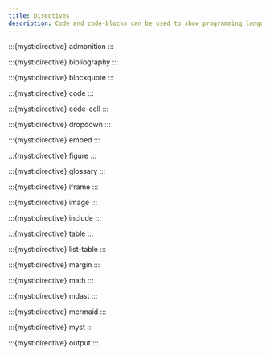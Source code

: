 ```yaml
---
title: Directives
description: Code and code-blocks can be used to show programming languages.
---
```


:::{myst:directive} admonition
:::

:::{myst:directive} bibliography
:::

:::{myst:directive} blockquote
:::

:::{myst:directive} code
:::

:::{myst:directive} code-cell
:::

:::{myst:directive} dropdown
:::

:::{myst:directive} embed
:::

:::{myst:directive} figure
:::

:::{myst:directive} glossary
:::

:::{myst:directive} iframe
:::

:::{myst:directive} image
:::

:::{myst:directive} include
:::

:::{myst:directive} table
:::

:::{myst:directive} list-table
:::

:::{myst:directive} margin
:::

:::{myst:directive} math
:::

:::{myst:directive} mdast
:::

:::{myst:directive} mermaid
:::

:::{myst:directive} myst
:::

:::{myst:directive} output
:::
